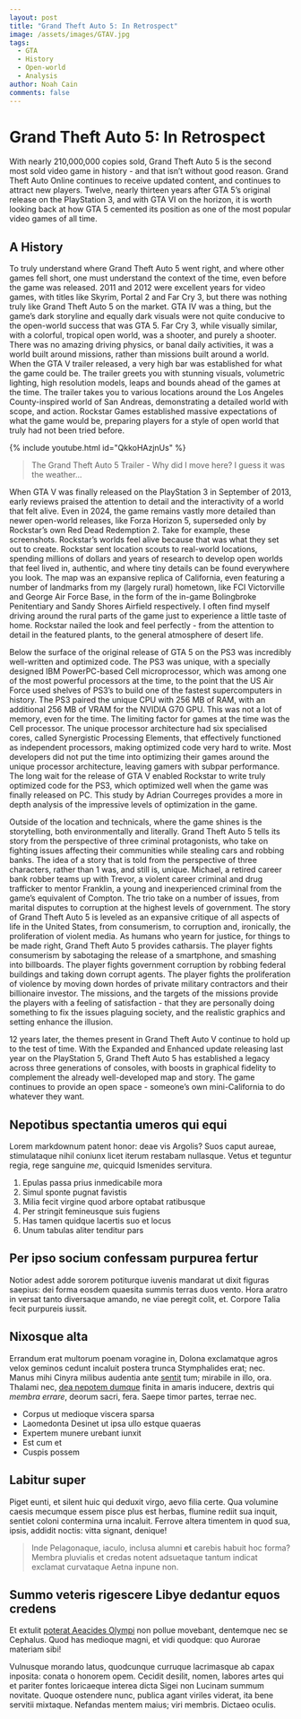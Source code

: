 ```yaml
---
layout: post
title: "Grand Theft Auto 5: In Retrospect"
image: /assets/images/GTAV.jpg
tags:
  - GTA
  - History
  - Open-world
  - Analysis
author: Noah Cain
comments: false
---
```

# Grand Theft Auto 5: In Retrospect

With nearly 210,000,000 copies sold, Grand Theft Auto 5 is the second most sold video game in history - and that isn’t without good reason. Grand Theft Auto Online continues to receive updated content, and continues to attract new players. Twelve, nearly thirteen years after GTA 5’s original release on the PlayStation 3, and with GTA VI on the horizon, it is worth looking back at how GTA 5 cemented its position as one of the most popular video games of all time. 

## A History

To truly understand where Grand Theft Auto 5 went right, and where other games fell short, one must understand the context of the time, even before the game was released. 2011 and 2012 were excellent years for video games, with titles like Skyrim, Portal 2 and Far Cry 3, but there was nothing truly like Grand Theft Auto 5 on the market. GTA IV was a thing, but the game’s dark storyline and equally dark visuals were not quite conducive to the open-world success that was GTA 5. Far Cry 3, while visually similar, with a colorful, tropical open world, was a shooter, and purely a shooter. There was no amazing driving physics, or banal daily activities, it was a world built around missions, rather than missions built around a world. When the GTA V trailer released, a very high bar was established for what the game could be. The trailer greets you with stunning visuals, volumetric lighting, high resolution models, leaps and bounds ahead of the games at the time. The trailer takes you to various locations around the Los Angeles County-inspired world of San Andreas, demonstrating a detailed world with scope, and action. Rockstar Games established massive expectations of what the game would be, preparing players for a style of open world that truly had not been tried before. 

{% include youtube.html id="QkkoHAzjnUs" %}
> The Grand Theft Auto 5 Trailer - Why did I move here? I guess it was the weather...

When GTA V was finally released on the PlayStation 3 in September of 2013, early reviews praised the attention to detail and the interactivity of a world that felt alive. Even in 2024, the game remains vastly more detailed than newer open-world releases, like Forza Horizon 5, superseded only by Rockstar’s own Red Dead Redemption 2. Take for example, these screenshots. Rockstar’s worlds feel alive because that was what they set out to create. Rockstar sent location scouts to real-world locations, spending millions of dollars and years of research to develop open worlds that feel lived in, authentic, and where tiny details can be found everywhere you look. The map was an expansive replica of California, even featuring a number of landmarks from my (largely rural) hometown, like FCI Victorville and George Air Force Base, in the form of the in-game Bolingbroke Penitentiary and Sandy Shores Airfield respectively. I often find myself driving around the rural parts of the game just to experience a little taste of home. Rockstar nailed the look and feel perfectly - from the attention to detail in the featured plants, to the general atmosphere of desert life. 

Below the surface of the original release of GTA 5 on the PS3 was incredibly well-written and optimized code. The PS3 was unique, with a specially designed IBM PowerPC-based Cell microprocessor, which was among one of the most powerful processors at the time, to the point that the US Air Force used shelves of PS3’s to build one of the fastest supercomputers in history. The PS3 paired the unique CPU with 256 MB of RAM, with an additional 256 MB of VRAM for the NVIDIA G70 GPU. This was not a lot of memory, even for the time. The limiting factor for games at the time was the Cell processor. The unique processor architecture had six specialised cores, called Synergistic Processing Elements, that effectively functioned as independent processors, making optimized code very hard to write. Most developers did not put the time into optimizing their games around the unique processor architecture, leaving gamers with subpar performance. The long wait for the release of GTA V enabled Rockstar to write truly optimized code for the PS3, which optimized well when the game was finally released on PC. This study by Adrian Courreges provides a more in depth analysis of the impressive levels of optimization in the game. 

Outside of the location and technicals, where the game shines is the storytelling, both environmentally and literally. Grand Theft Auto 5 tells its story from the perspective of three criminal protagonists, who take on fighting issues affecting their communities while stealing cars and robbing banks. The idea of a story that is told from the perspective of three characters, rather than 1 was, and still is, unique. Michael, a retired career bank robber teams up with Trevor, a violent career criminal and drug trafficker to mentor Franklin, a young and inexperienced criminal from the game’s equivalent of Compton. The trio take on a number of issues, from marital disputes to corruption at the highest levels of government. The story of Grand Theft Auto 5 is leveled as an expansive critique of all aspects of life in the United States, from consumerism, to corruption and, ironically, the proliferation of violent media. As humans who yearn for justice, for things to be made right, Grand Theft Auto 5 provides catharsis. The player fights consumerism by sabotaging the release of a smartphone, and smashing into billboards. The player fights government corruption by robbing federal buildings and taking down corrupt agents. The player fights the proliferation of violence by moving down hordes of private military contractors and their billionaire investor. The missions, and the targets of the missions provide the players with a feeling of satisfaction - that they are personally doing something to fix the issues plaguing society, and the realistic graphics and setting enhance the illusion. 

12 years later, the themes present in Grand Theft Auto V continue to hold up to the test of time. With the Expanded and Enhanced update releasing last year on the PlayStation 5, Grand Theft Auto 5 has established a legacy across three generations of consoles, with boosts in graphical fidelity to complement the already well-developed map and story. The game continues to provide an open space - someone’s own mini-California to do whatever they want. 


## Nepotibus spectantia umeros qui equi

Lorem markdownum patent honor: deae vis Argolis? Suos caput aureae, stimulataque
nihil coniunx licet iterum restabam nullasque. Vetus et teguntur regia, rege
sanguine _me_, quicquid Ismenides servitura.

1. Epulas passa prius inmedicabile mora
2. Simul sponte pugnat favistis
3. Milia fecit virgine quod arbore optabat ratibusque
4. Per stringit femineusque suis fugiens
5. Has tamen quidque lacertis suo et locus
6. Unum tabulas aliter tenditur pars

## Per ipso socium confessam purpurea fertur

Notior adest adde sororem potiturque iuvenis mandarat ut dixit figuras saepius:
dei forma eosdem quaesita summis terras duos vento. Hora aratro in versat tanto
diversaque amando, ne viae peregit colit, et. Corpore Talia fecit purpureis
iussit.

## Nixosque alta

Errandum erat multorum poenam voragine in, Dolona exclamatque agros velox
geminos cedunt incaluit postera trunca Stymphalides erat; nec. Manus mihi Cinyra
milibus audentia ante [sentit](http://somnia-verbis.net/) tum; mirabile in illo,
ora. Thalami nec, [dea nepotem dumque](http://www.quoniam.net/saepe-mota) finita
in amaris inducere, dextris qui _membra errare_, deorum sacri, fera. Saepe timor
partes, terrae nec.

- Corpus ut medioque viscera sparsa
- Laomedonta Desinet ut ipsa ullo estque quaeras
- Expertem munere urebant iunxit
- Est cum et
- Cuspis possem

## Labitur super

Piget eunti, et silent huic qui deduxit virgo, aevo filia certe. Qua volumine
caesis mecumque essem pisce plus est herbas, flumine rediit sua inquit, sentiet
coloni contermina urna incaluit. Ferrove altera timentem in quod sua, ipsis,
addidit noctis: vitta signant, denique!

> Inde Pelagonaque, iaculo, inclusa alumni **et** carebis habuit hoc forma?
> Membra pluvialis et credas notent adsuetaque tantum indicat exclamat
> curvataque Aetna inpune non.

## Summo veteris rigescere Libye dedantur equos credens

Et extulit [poterat Aeacides Olympi](http://www.nisi-minanti.net/tot-certe) non
pollue movebant, dentemque nec se Cephalus. Quod has medioque magni, et vidi
quodque: quo Aurorae materiam sibi!

Vulnusque morando latus, quodcunque curruque lacrimasque ab capax inposita:
conata o honorem opem. Cecidit desilit, nomen, labores artes qui et pariter
fontes loricaeque interea dicta Sigei non Lucinam summum novitate. Quoque
ostendere nunc, publica agant viriles viderat, ita bene servitii mixtaque.
Nefandas mentem maius; viri membris. Dictaeo oculis.

